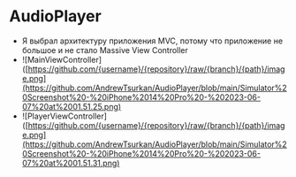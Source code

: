 # **AudioPlayer** 
- Я выбрал архитектуру приложения MVC, потому что приложение не большое и не стало Massive View Controller
- ![MainViewController]([https://github.com/{username}/{repository}/raw/{branch}/{path}/image.png](https://github.com/AndrewTsurkan/AudioPlayer/blob/main/Simulator%20Screenshot%20-%20iPhone%2014%20Pro%20-%202023-06-07%20at%2001.51.25.png)
- ![PlayerViewController]([https://github.com/{username}/{repository}/raw/{branch}/{path}/image.png](https://github.com/AndrewTsurkan/AudioPlayer/blob/main/Simulator%20Screenshot%20-%20iPhone%2014%20Pro%20-%202023-06-07%20at%2001.51.31.png)
